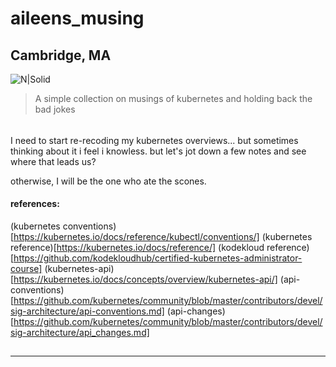# aileens_musing
## Cambridge, MA

![N|Solid](https://ca.slack-edge.com/T0495HV8H-U01AM69UW3E-ae635702c574-72)

> A simple collection on musings of kubernetes and holding back the bad jokes

###### 


I need to start re-recoding my kubernetes overviews... but sometimes thinking about it i feel i knowless.   but let's jot down a few notes and see where that leads us?

otherwise, I will be the one who ate the scones.

#### references:
(kubernetes conventions)[https://kubernetes.io/docs/reference/kubectl/conventions/]
(kubernetes reference)[https://kubernetes.io/docs/reference/]
(kodekloud reference)[https://github.com/kodekloudhub/certified-kubernetes-administrator-course]
(kubernetes-api)[https://kubernetes.io/docs/concepts/overview/kubernetes-api/]
(api-conventions)[https://github.com/kubernetes/community/blob/master/contributors/devel/sig-architecture/api-conventions.md]
(api-changes)[https://github.com/kubernetes/community/blob/master/contributors/devel/sig-architecture/api_changes.md]
## 
___ 